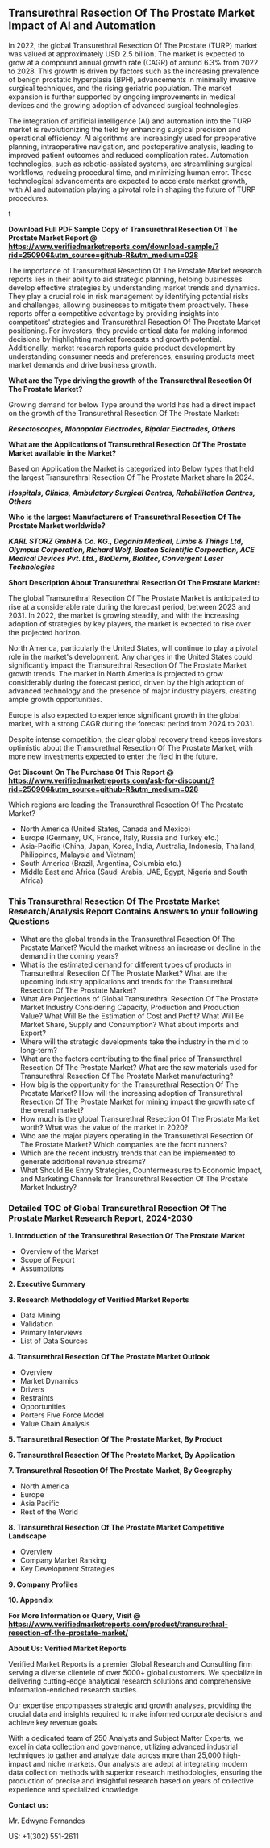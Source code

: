 <h2>Transurethral Resection Of The Prostate Market Impact of AI and Automation</h2><p>In 2022, the global Transurethral Resection Of The Prostate (TURP) market was valued at approximately USD 2.5 billion. The market is expected to grow at a compound annual growth rate (CAGR) of around 6.3% from 2022 to 2028. This growth is driven by factors such as the increasing prevalence of benign prostatic hyperplasia (BPH), advancements in minimally invasive surgical techniques, and the rising geriatric population. The market expansion is further supported by ongoing improvements in medical devices and the growing adoption of advanced surgical technologies.</p><p>The integration of artificial intelligence (AI) and automation into the TURP market is revolutionizing the field by enhancing surgical precision and operational efficiency. AI algorithms are increasingly used for preoperative planning, intraoperative navigation, and postoperative analysis, leading to improved patient outcomes and reduced complication rates. Automation technologies, such as robotic-assisted systems, are streamlining surgical workflows, reducing procedural time, and minimizing human error. These technological advancements are expected to accelerate market growth, with AI and automation playing a pivotal role in shaping the future of TURP procedures.</p>t</p><p id="" class=""><strong>Download Full PDF Sample Copy of Transurethral Resection Of The Prostate Market Report @ <a href="https://www.verifiedmarketreports.com/download-sample/?rid=250906&utm_source=github-R&utm_medium=028" target="_blank">https://www.verifiedmarketreports.com/download-sample/?rid=250906&utm_source=github-R&utm_medium=028</a></strong></p><p>The importance of&nbsp;Transurethral Resection Of The Prostate Market research reports lies in their ability to aid strategic planning, helping businesses develop effective strategies by understanding market trends and dynamics. They play a crucial role in risk management by identifying potential risks and challenges, allowing businesses to mitigate them proactively. These reports offer a competitive advantage by providing insights into competitors' strategies and Transurethral Resection Of The Prostate Market positioning. For investors, they provide critical data for making informed decisions by highlighting market forecasts and growth potential. Additionally, market research reports guide product development by understanding consumer needs and preferences, ensuring products meet market demands and drive business growth.</p><p><strong>What are the&nbsp;Type driving the growth of the Transurethral Resection Of The Prostate Market?</strong></p><p id="" class="">Growing demand for below Type around the world has had a direct impact on the growth of the Transurethral Resection Of The Prostate Market:</p><em><strong>Resectoscopes, Monopolar Electrodes, Bipolar Electrodes, Others</strong></em></p><strong>What are the&nbsp;Applications&nbsp;of Transurethral Resection Of The Prostate Market available in the Market?</strong></p><p id="" class="">Based on Application the Market is categorized into Below types that held the largest Transurethral Resection Of The Prostate Market share In 2024.</p><em><strong>Hospitals, Clinics, Ambulatory Surgical Centres, Rehabilitation Centres, Others</strong></em></p><strong>Who is the largest Manufacturers of Transurethral Resection Of The Prostate Market worldwide?</strong></p><p><em><strong>KARL STORZ GmbH & Co. KG., Degania Medical, Limbs & Things Ltd, Olympus Corporation, Richard Wolf, Boston Scientific Corporation, ACE Medical Devices Pvt. Ltd., BioDerm, Biolitec, Convergent Laser Technologies</strong></em></p><p id="" class=""><strong>Short Description About Transurethral Resection Of The Prostate Market:</strong></p><p>The global Transurethral Resection Of The Prostate Market is anticipated to rise at a considerable rate during the forecast period, between 2023 and 2031. In 2022, the market is growing steadily, and with the increasing adoption of strategies by key players, the market is expected to rise over the projected horizon.</p><p>North America, particularly the United States, will continue to play a pivotal role in the market's development. Any changes in the United States could significantly impact the Transurethral Resection Of The Prostate Market growth trends. The market in North America is projected to grow considerably during the forecast period, driven by the high adoption of advanced technology and the presence of major industry players, creating ample growth opportunities.</p><p>Europe is also expected to experience significant growth in the global market, with a strong CAGR during the forecast period from 2024 to 2031.</p><p>Despite intense competition, the clear global recovery trend keeps investors optimistic about the Transurethral Resection Of The Prostate Market, with more new investments expected to enter the field in the future.</p><p id="" class=""><strong>Get Discount On The Purchase Of This Report @ <a href="https://www.verifiedmarketreports.com/ask-for-discount/?rid=250906&utm_source=github-R&utm_medium=028" target="_blank">https://www.verifiedmarketreports.com/ask-for-discount/?rid=250906&utm_source=github-R&utm_medium=028</a></strong></p>Which regions are leading the Transurethral Resection Of The Prostate Market?</p><ul><li>North America (United States, Canada and Mexico)</li><li>Europe (Germany, UK, France, Italy, Russia and Turkey etc.)</li><li>Asia-Pacific (China, Japan, Korea, India, Australia, Indonesia, Thailand, Philippines, Malaysia and Vietnam)</li><li>South America (Brazil, Argentina, Columbia etc.)</li><li>Middle East and Africa (Saudi Arabia, UAE, Egypt, Nigeria and South Africa)</li></ul><h3 id="" class="">This Transurethral Resection Of The Prostate Market Research/Analysis Report Contains Answers to your following Questions</h3><ul><li>What are the global trends in the Transurethral Resection Of The Prostate Market? Would the market witness an increase or decline in the demand in the coming years?</li><li>What is the estimated demand for different types of products in Transurethral Resection Of The Prostate Market? What are the upcoming industry applications and trends for the Transurethral Resection Of The Prostate Market?</li><li>What Are Projections of Global Transurethral Resection Of The Prostate Market Industry Considering Capacity, Production and Production Value? What Will Be the Estimation of Cost and Profit? What Will Be Market Share, Supply and Consumption? What about imports and Export?</li><li>Where will the strategic developments take the industry in the mid to long-term?</li><li>What are the factors contributing to the final price of Transurethral Resection Of The Prostate Market? What are the raw materials used for Transurethral Resection Of The Prostate Market manufacturing?</li><li>How big is the opportunity for the Transurethral Resection Of The Prostate Market? How will the increasing adoption of Transurethral Resection Of The Prostate Market for mining impact the growth rate of the overall market?</li><li>How much is the global Transurethral Resection Of The Prostate Market worth? What was the value of the market In 2020?</li><li>Who are the major players operating in the Transurethral Resection Of The Prostate Market? Which companies are the front runners?</li><li>Which are the recent industry trends that can be implemented to generate additional revenue streams?</li><li>What Should Be Entry Strategies, Countermeasures to Economic Impact, and Marketing Channels for Transurethral Resection Of The Prostate Market Industry?</li></ul><h3 id="" class="">Detailed TOC of Global Transurethral Resection Of The Prostate Market Research Report, 2024-2030</h3><p id="" class=""><strong>1. Introduction of the Transurethral Resection Of The Prostate Market</strong></p><ul><li>Overview of the Market</li><li>Scope of Report</li><li>Assumptions</li></ul><p id="" class=""><strong>2. Executive Summary</strong></p><p id="" class=""><strong>3. Research Methodology of Verified Market Reports</strong></p><ul><li>Data Mining</li><li>Validation</li><li>Primary Interviews</li><li>List of Data Sources</li></ul><p id="" class=""><strong>4. Transurethral Resection Of The Prostate Market Outlook</strong></p><ul><li>Overview</li><li>Market Dynamics</li><li>Drivers</li><li>Restraints</li><li>Opportunities</li><li>Porters Five Force Model</li><li>Value Chain Analysis</li></ul><p id="" class=""><strong>5. Transurethral Resection Of The Prostate Market, By Product</strong></p><p id="" class=""><strong>6. Transurethral Resection Of The Prostate Market, By Application</strong></p><p id="" class=""><strong>7. Transurethral Resection Of The Prostate Market, By Geography</strong></p><ul><li>North America</li><li>Europe</li><li>Asia Pacific</li><li>Rest of the World</li></ul><p id="" class=""><strong>8. Transurethral Resection Of The Prostate Market Competitive Landscape</strong></p><ul><li>Overview</li><li>Company Market Ranking</li><li>Key Development Strategies</li></ul><p id="" class=""><strong>9. Company Profiles</strong></p><p id="" class=""><strong>10. Appendix</strong></p><p id="" class=""><strong>For More Information or Query, Visit @ <a href="https://www.verifiedmarketreports.com/product/transurethral-resection-of-the-prostate-market/" target="_blank">https://www.verifiedmarketreports.com/product/transurethral-resection-of-the-prostate-market/</a></strong></p><p id="" class=""><strong>About Us: Verified Market Reports</strong></p><p id="" class="">Verified Market Reports is a premier Global Research and Consulting firm serving a diverse clientele of over 5000+ global customers. We specialize in delivering cutting-edge analytical research solutions and comprehensive information-enriched research studies.</p><p id="" class="">Our expertise encompasses strategic and growth analyses, providing the crucial data and insights required to make informed corporate decisions and achieve key revenue goals.</p><p id="" class="">With a dedicated team of 250 Analysts and Subject Matter Experts, we excel in data collection and governance, utilizing advanced industrial techniques to gather and analyze data across more than 25,000 high-impact and niche markets. Our analysts are adept at integrating modern data collection methods with superior research methodologies, ensuring the production of precise and insightful research based on years of collective experience and specialized knowledge.</p><p id="" class=""><strong>Contact us:</strong></p><p id="" class="">Mr. Edwyne Fernandes</p><p id="" class="">US: +1(302) 551-2611</p>